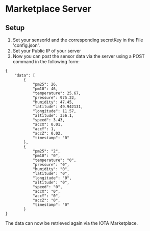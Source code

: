 # Marketplace Server
## Setup
1. Set your sensorId and the corresponding secretKey in the File 'config.json'.
2. Set your Public IP of your server
3. Now you can post the sensor data via the server using a POST command in the following form: 
```
{
    "data": [
        {
            "pm25": 26,
            "pm10": 46,
            "temperature": 25.67,
            "pressure": 975.22,
            "humidity": 47.45,
            "latitude": 49.942131,
            "longitude": 11.57,
            "altitude": 356.1,
            "speed": 3.43,
            "accX": 0.01,
            "accY": 1,
            "accZ": 0.02,
            "timestamp": "0"
        },
        {
            "pm25": "2",
            "pm10": "0",
            "temperature": "0",
            "pressure": "0",
            "humidity": "0",
            "latitude": "0",
            "longitude": "0",
            "altitude": "0",
            "speed": "0",
            "accX": "0",
            "accY": "0",
            "accZ": "0",
            "timestamp": "0"
        }
}
```

The data can now be retrieved again via the IOTA Marketplace.
